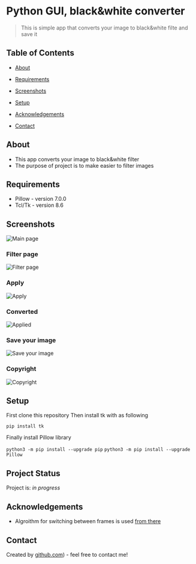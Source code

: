 # Python GUI, black&white converter 
> This is simple app that converts your image to black&white filte and save it

## Table of Contents
* [About](#About)
* [Requirements](#technologies-used)
* [Screenshots](#screenshots)
* [Setup](#setup)

* [Acknowledgements](#acknowledgements)
* [Contact](#contact)
<!-- * [License](#license) -->


## About
- This app converts your image to black&white filter
- The purpose of  project is to make easier to filter images 

## Requirements
- Pillow - version 7.0.0
- Tcl/Tk - version 8.6



## Screenshots
![Main page](screenshots/1.png)
### Filter page
![Filter page](screenshots/2.png)
### Apply
![Apply](screenshots/3.png)
### Converted
![Applied](screenshots/4.png)
### Save your image 
![Save your image](screenshots/5.png)
### Copyright
![Copyright](screenshots/6.png)






## Setup

First clone this repository 
Then install tk with as following 

`pip install tk`

Finally install Pillow library 

`python3 -m pip install --upgrade pip`
`python3 -m pip install --upgrade Pillow`





## Project Status
Project is: _in progress_ 




## Acknowledgements


- Algroithm for switching between frames is used  [from there](https://stackoverflow.com/questions/7546050/switch-between-two-frames-in-tkinter#:~:text=One%20way%20to%20switch%20frames,use%20any%20generic%20Frame%20class.)

## Contact
Created by [github.com](https://github.com/Arpidinov)) - feel free to contact me!

